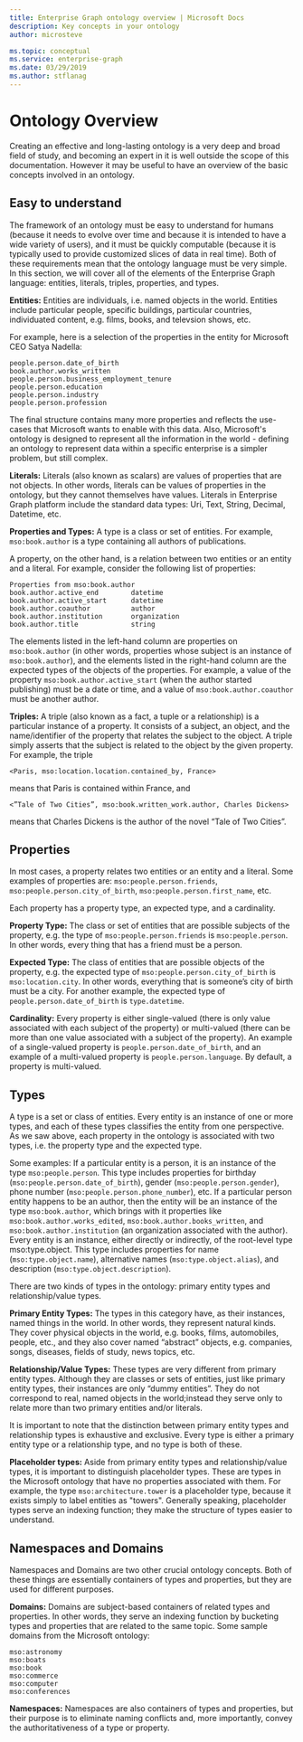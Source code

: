 ```yaml
---
title: Enterprise Graph ontology overview | Microsoft Docs
description: Key concepts in your ontology
author: microsteve

ms.topic: conceptual
ms.service: enterprise-graph 
ms.date: 03/29/2019
ms.author: stflanag
---
```


# Ontology Overview
Creating an effective and long-lasting ontology is a very deep and broad field of study, and becoming an expert in it is well outside the scope of this documentation. However it may be useful to have an overview of the basic concepts involved in an ontology.

## Easy to understand
The framework of an ontology must be easy to understand for humans (because it needs to evolve over time and because it is intended to have a wide variety of users), and it must be quickly computable (because it is typically used to provide customized slices of data in real time). Both of these requirements mean that the ontology language must be very simple. In this section, we will cover all of the elements of the Enterprise Graph language: entities, literals, triples, properties, and types.

**Entities:** Entities are individuals, i.e. named objects in the world. Entities include particular people, specific buildings, particular countries, individuated content, e.g. films, books, and televsion shows, etc.

For example, here is a selection of the properties in the entity for Microsoft CEO Satya Nadella:

```
people.person.date_of_birth
book.author.works_written
people.person.business_employment_tenure
people.person.education
people.person.industry
people.person.profession
```

The final structure contains many more properties and reflects the use-cases that Microsoft wants to enable with this data. Also, Microsoft's ontology is designed to represent all the information in the world - defining an ontology to represent data within a specific enterprise is a simpler problem, but still complex. 

**Literals:** Literals (also known as scalars) are values of properties that are not objects. In other words, literals can be values of properties in the ontology, but they cannot themselves have values. Literals in Enterprise Graph platform include the standard data types: Uri, Text, String, Decimal, Datetime, etc.

**Properties and Types:** A type is a class or set of entities. For example, ```mso:book.author``` is a type containing all authors of publications.

A property, on the other hand, is a relation between two entities or an entity and a literal. For example, consider the following list of properties:

```
Properties from mso:book.author
book.author.active_end        datetime
book.author.active_start      datetime
book.author.coauthor          author
book.author.institution       organization
book.author.title             string
```

The elements listed in the left-hand column are properties on ```mso:book.author``` (in other words, properties whose subject is an instance of ```mso:book.author```), and the elements listed in the right-hand column are the expected types of the objects of the properties. For example, a value of the property ```mso:book.author.active_start``` (when the author started publishing) must be a date or time, and a value of ```mso:book.author.coauthor``` must be another author.

**Triples:** A triple (also known as a fact, a tuple or a relationship) is a particular instance of a property. It consists of a subject, an object, and the name/identifier of the property that relates the subject to the object. A triple simply asserts that the subject is related to the object by the given property. For example, the triple

```
<Paris, mso:location.location.contained_by, France>
```
means that Paris is contained within France, and

```
<”Tale of Two Cities”, mso:book.written_work.author, Charles Dickens>
```

means that Charles Dickens is the author of the novel “Tale of Two Cities”.

## Properties
In most cases, a property relates two entities or an entity and a literal. Some examples of properties are: ```mso:people.person.friends```, ```mso:people.person.city_of_birth```, ```mso:people.person.first_name```, etc. 

Each property has a property type, an expected type, and a cardinality.

**Property Type:** The class or set of entities that are possible subjects of the property, e.g. the type of ```mso:people.person.friends``` is ```mso:people.person```. In other words, every thing that has a friend must be a person.

**Expected Type:** The class of entities that are possible objects of the property, e.g. the expected type of ```mso:people.person.city_of_birth``` is ```mso:location.city```. In other words, everything that is someone’s city of birth must be a city. For another example, the expected type of ```people.person.date_of_birth``` is ```type.datetime```. 

**Cardinality:** Every property is either single-valued (there is only value associated with each subject of the property) or multi-valued (there can be more than one value associated with a subject of the property). An example of a single-valued property is ```people.person.date_of_birth```, and an example of a multi-valued property is ```people.person.language```. By default, a property is multi-valued.

 

## Types
A type is a set or class of entities. Every entity is an instance of one or more types, and each of these types classifies the entity from one perspective. As we saw above, each property in the ontology is associated with two types, i.e. the property type and the expected type.

Some examples: If a particular entity is a person, it is an instance of the type ```mso:people.person```. This type includes properties for birthday (```mso:people.person.date_of_birth```), gender (```mso:people.person.gender```), phone number (```mso:people.person.phone_number```), etc. If a particular person entity happens to be an author, then the entity will be an instance of the type ```mso:book.author```, which brings with it properties like ```mso:book.author.works_edited```, ```mso:book.author.books_written```, and ```mso:book.author.institution``` (an organization associated with the author). Every entity is an instance, either directly or indirectly, of the root-level type mso:type.object. This type includes properties for name (```mso:type.object.name```), alternative names (```mso:type.object.alias```), and description (```mso:type.object.description```).

There are two kinds of types in the ontology: primary entity types and relationship/value types.

**Primary Entity Types:** The types in this category have, as their instances, named things in the world. In other words, they represent natural kinds. They cover physical objects in the world, e.g. books, films, automobiles, people, etc., and they also cover named “abstract” objects, e.g. companies, songs, diseases, fields of study, news topics, etc.

**Relationship/Value Types:** These types are very different from primary entity types. Although they are classes or sets of entities, just like primary entity types, their instances are only “dummy entities”. They do not correspond to real, named objects in the world;instead they serve only to relate more than two primary entities and/or literals.

It is important to note that the distinction between primary entity types and relationship types is exhaustive and exclusive. Every type is either a primary entity type or a relationship type, and no type is both of these.

**Placeholder types:** Aside from primary entity types and relationship/value types, it is important to distinguish placeholder types. These are types in the Microsoft ontology that have no properties associated with them. For example, the type ```mso:architecture.tower``` is a placeholder type, because it exists simply to label entities as "towers". Generally speaking, placeholder types serve an indexing function; they make the structure of types easier to understand.

## Namespaces and Domains
Namespaces and Domains are two other crucial ontology concepts. Both of these things are essentially containers of types and properties, but they are used for different purposes.

**Domains:** Domains are subject-based containers of related types and properties. In other words, they serve an indexing function by bucketing types and properties that are related to the same topic. Some sample domains from the Microsoft ontology:

```
mso:astronomy
mso:boats
mso:book
mso:commerce
mso:computer
mso:conferences
```

**Namespaces:** Namespaces are also containers of types and properties, but their purpose is to eliminate naming conflicts and, more importantly, convey the authoritativeness of a type or property.
